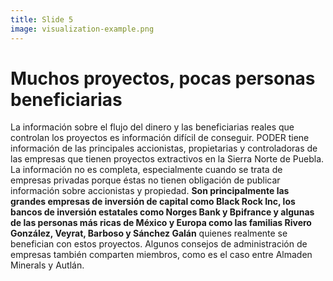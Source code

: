 ```yaml
---
title: Slide 5
image: visualization-example.png
---
```


# Muchos proyectos, pocas personas beneficiarias

La información sobre el flujo del dinero y las beneficiarias reales que controlan los proyectos es información difícil de conseguir. PODER tiene información de las principales accionistas, propietarias y controladoras de las empresas que tienen proyectos extractivos en la Sierra Norte de Puebla. La información no es completa, especialmente cuando se trata de empresas privadas porque éstas no tienen obligación de publicar información sobre accionistas y propiedad. **Son principalmente las grandes empresas de inversión de capital como Black Rock Inc, los bancos de inversión estatales como Norges Bank y Bpifrance y algunas de las personas más ricas de México y Europa como las familias Rivero González, Veyrat, Barboso y Sánchez Galán** quienes realmente se benefician con estos proyectos. Algunos consejos de administración de empresas también comparten miembros, como es el caso entre Almaden Minerals y Autlán.
